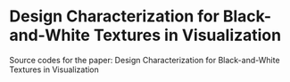 # Design Characterization for Black-and-White Textures in Visualization
Source codes for the paper: Design Characterization for Black-and-White Textures in Visualization
